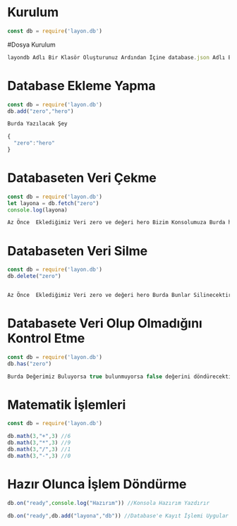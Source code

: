 # Kurulum 
```js
const db = require('layon.db')
```

#Dosya Kurulum 
```js
layondb Adlı Bir Klasör Oluşturunuz Ardından İçine database.json Adlı Bir Dosya Oluşturun Sonra Bu Dosyasının İçine {} Şu İşareti Atın Ve Hazir!
```

# Database Ekleme Yapma
```js
const db = require('layon.db')
db.add("zero","hero")

Burda Yazılacak Şey

{
  "zero":"hero"
}
```

# Databaseten Veri Çekme
```js
const db = require('layon.db')
let layona = db.fetch("zero")
console.log(layona)

Az Önce  Eklediğimiz Veri zero ve değeri hero Bizim Konsolumuza Burda hero değeri dönecektir 
```

# Databaseten Veri Silme
```js
const db = require('layon.db')
db.delete("zero")


Az Önce  Eklediğimiz Veri zero ve değeri hero Burda Bunlar Silinecektir ve Databaseinizde Başka Bir Veri Bulunmuyorsa {} database.json dosyamız böyle gözükecektir 
```

# Databasete Veri Olup Olmadığını Kontrol Etme
```js
const db = require('layon.db')
db.has("zero")

Burda Değerimiz Buluyorsa true bulunmuyorsa false değerini döndürecektir az önce sildigimiz için false döndürecektir 
```

# Matematik İşlemleri


```js
const db = require('layon.db')

db.math(3,"+",3) //6
db.math(3,"*",3) //9
db.math(3,"/",3) //1
db.math(3,"-",3) //0

```

# Hazır Olunca İşlem Döndürme


```js
db.on("ready",console.log("Hazırım")) //Konsola Hazırım Yazdırır

db.on("ready",db.add("layona","db")) //Database'e Kayıt İşlemi Uygular
```

